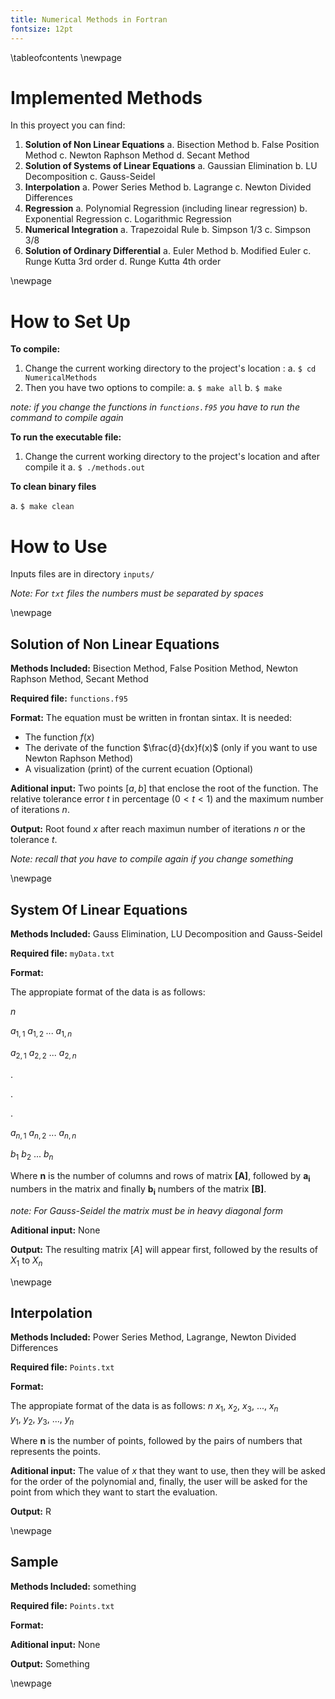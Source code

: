 ```yaml
---
title: Numerical Methods in Fortran
fontsize: 12pt
---
```

\tableofcontents
\newpage

# Implemented Methods

In this proyect you can find:

1. **Solution of Non Linear Equations**
    a. Bisection Method
    b. False Position Method
    c. Newton Raphson Method
    d. Secant Method
2. **Solution of Systems of Linear Equations**
    a. Gaussian Elimination
    b. LU Decomposition
    c. Gauss-Seidel
3. **Interpolation**
    a. Power Series Method
    b. Lagrange
    c. Newton Divided Differences
4. **Regression**
    a. Polynomial Regression (including linear regression)
    b. Exponential Regression
    c. Logarithmic Regression
5. **Numerical Integration**
    a. Trapezoidal Rule
    b. Simpson 1/3
    c. Simpson 3/8
6. **Solution of Ordinary Differential**
    a. Euler Method
    b. Modified Euler
    c. Runge Kutta 3rd order
    d. Runge Kutta 4th order

\newpage

# How to Set Up

**To compile:**

1. Change the current working directory to the project's location :
    a. `$ cd NumericalMethods`
2. Then you have two options to compile:
    a. `$ make all`
    b. `$ make`

*note: if you change the functions in `functions.f95` you have to run the command to compile again*

**To run the executable file:**

1. Change the current working directory to the project's location and after compile it
    a. `$ ./methods.out`

**To clean binary files**

a. `$ make clean`

# How to Use
Inputs files are in directory `inputs/`

*Note: For `txt` files the numbers must be separated by spaces*

\newpage


## Solution of Non Linear Equations

**Methods Included:** Bisection Method, False Position Method, Newton Raphson Method, Secant Method

**Required file:** `functions.f95`

**Format:** The equation must be written in frontan sintax.
It is needed:

- The function $f(x)$
- The derivate of the function $\frac{d}{dx}f(x)$ (only if you want to use Newton Raphson Method)
- A visualization (print) of the current ecuation (Optional)

**Aditional input:** Two points $[a,b]$ that enclose the root of the function. The relative tolerance error $t$ in percentage $(0 < t < 1)$ and the maximum number of iterations $n$.

**Output:** Root found $x$ after reach maximun number of iterations $n$ or the tolerance $t$.

*Note: recall that you have to compile again if you change something*

\newpage

## System Of Linear Equations

**Methods Included:** Gauss Elimination, LU Decomposition and Gauss-Seidel

**Required file:** `myData.txt`

**Format:**

The appropiate format of the data is as follows:

$n$

$a_{1,1}\:a_{1,2}\;...\:a_{1,n}$

$a_{2,1}\:a_{2,2}\:...\:a_{2,n}$

.

.

.

$a_{n,1}\:a_{n,2}\:...\:a_{n,n}$

$b_1\:b_2\:...\:b_{n}$

Where $\boldsymbol{n}$ is the number of columns and rows of matrix $\boldsymbol{[A]}$, followed by $\boldsymbol{a_i}$ numbers in the matrix and finally $\boldsymbol{b_i}$ numbers of the matrix $\boldsymbol{[B]}$.

*note: For Gauss-Seidel the matrix must be in heavy diagonal form*

**Aditional input:** None

**Output:** The resulting matrix $[A]$ will appear first, followed by the results of $X_1$ to $X_n$

\newpage

## Interpolation

**Methods Included:** Power Series Method, Lagrange, Newton Divided Differences

**Required file:** `Points.txt`

**Format:**

The appropiate format of the data is as follows:
$n$
$x_1,\:x_2,\:x_3,\:...,\:x_n$
$y_1,\:y_2,\:y_3,\:...,\:y_n$

Where $\boldsymbol{n}$ is the number of points, followed by the pairs of numbers that represents the points.

**Aditional input:**  The value of $x$ that they want to use, then they will be asked for the order of the polynomial and, finally,
the user will be asked for the point from which they want to start the evaluation.

**Output:** R

\newpage

## Sample

**Methods Included:** something

**Required file:** `Points.txt`

**Format:**

**Aditional input:** None

**Output:** Something

\newpage
